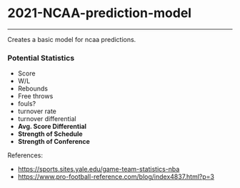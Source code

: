 # 2021-NCAA-prediction-model
---
Creates a basic model for ncaa predictions.

### Potential Statistics
* Score
* W/L
* Rebounds
* Free throws
* fouls?
* turnover rate
* turnover differential
* **Avg. Score Differential**
* **Strength of Schedule**
* **Strength of Conference**

References:
* https://sports.sites.yale.edu/game-team-statistics-nba
* https://www.pro-football-reference.com/blog/index4837.html?p=3
